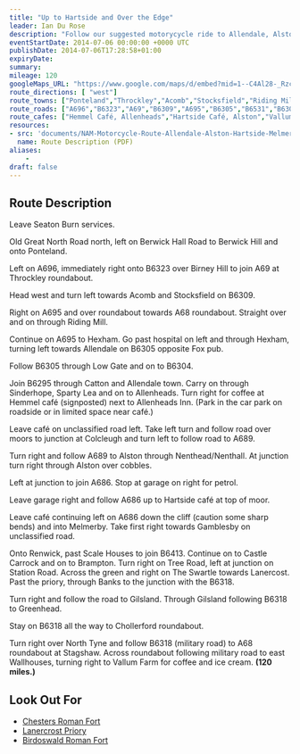 ```yaml
---
title: "Up to Hartside and Over the Edge"
leader: Ian Du Rose
description: "Follow our suggested motorycycle ride to Allendale, Alston, Hartside, Melmerby, Brampton and Greenhead."
eventStartDate: 2014-07-06 00:00:00 +0000 UTC
publishDate: 2014-07-06T17:28:58+01:00
expiryDate:
summary:
mileage: 120
googleMaps_URL: "https://www.google.com/maps/d/embed?mid=1--C4Al28-_Rzc6c0qAUU0igmMQ3oiOKf"
route_directions: [ "west"]
route_towns: ["Ponteland","Throckley","Acomb","Stocksfield","Riding Mill","Hexham","Allendale","Allenheads","Colcleugh","Nenthead","Alston","Hartside","Melmerby","Gamblesby","Renwick","Scale Houses","Castle Carrock","Brampton","Lanercost","Banks","Gilsland","Greenhead","Chollerford","Wallhouses"]
route_roads: ["A696","B6323","A69","B6309","A695","B6305","B6531","B6304","B6295","B6303","A689","A686","B6413","B6318"]
route_cafes: ["Hemmel Café, Allenheads","Hartside Café, Alston","Vallum Farm, Wallhouses"]
resources:
- src: 'documents/NAM-Motorcycle-Route-Allendale-Alston-Hartside-Melmerby-Brampton-Greenhead.pdf'
  name: Route Description (PDF)
aliases:
    - 
draft: false
---
```


## Route Description


Leave Seaton Burn services.

Old Great North Road north, left on Berwick Hall Road to Berwick Hill and onto Ponteland.

Left on A696, immediately right onto B6323 over Birney Hill to join A69 at Throckley roundabout.

Head west and turn left towards Acomb and Stocksfield on B6309.

Right on A695 and over roundabout towards A68 roundabout. Straight over and on through Riding Mill. 

Continue on A695 to Hexham. Go past hospital on left and through Hexham, turning left towards Allendale on B6305 opposite Fox pub.

Follow B6305 through Low Gate and on to B6304.

Join B6295 through Catton and Allendale town. Carry on through Sinderhope, Sparty Lea and on to Allenheads. Turn right for coffee at Hemmel café (signposted) next to Allenheads Inn. (Park in the car park on roadside or in limited space near café.)

Leave café on unclassified road left. Take left turn and follow road over moors to junction at Colcleugh and turn left to follow road to A689.

Turn right and follow A689 to Alston through Nenthead/Nenthall. At junction turn right through Alston over cobbles.

Left at junction to join A686. Stop at garage on right for petrol.

Leave garage right and follow A686 up to Hartside café at top of moor.

Leave café continuing left on A686 down the cliff (caution some sharp bends) and into Melmerby. Take first right towards Gamblesby on unclassified road.

Onto Renwick, past Scale Houses to join B6413. Continue on to Castle Carrock and on to Brampton. Turn right on Tree Road, left at junction on Station Road. Across the green and right on The Swartle towards Lanercost. Past the priory, through Banks to the junction with the B6318.

Turn right and follow the road to Gilsland. Through Gilsland following B6318 to Greenhead.

Stay on B6318 all the way to Chollerford roundabout.

Turn right over North Tyne and follow B6318 (military road) to A68 roundabout at Stagshaw.
Across roundabout following military road to east Wallhouses, turning right to Vallum Farm for coffee and ice cream. **(120 miles.)** 

## Look Out For

- [Chesters Roman Fort](https://www.english-heritage.org.uk/visit/places/chesters-roman-fort-and-museum-hadrians-wall/ "Go to English Heritage website")
- [Lanercrost Priory](https://www.english-heritage.org.uk/visit/places/lanercost-priory/ "Go to English Heritage website")
- [Birdoswald Roman Fort](https://www.english-heritage.org.uk/visit/places/birdoswald-roman-fort-hadrians-wall/ "Go to English Heritage website")




 